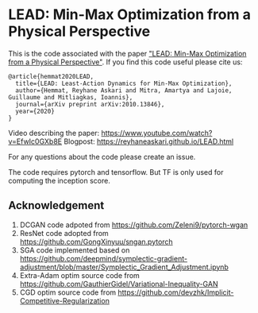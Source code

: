 # LEAD: Min-Max Optimization from a Physical Perspective
This is the code associated with the paper ["LEAD: Min-Max Optimization from a Physical Perspective"](https://openreview.net/forum?id=vXSsTYs6ZB). If you find this code useful please cite us:

```
@article{hemmat2020LEAD,
  title={LEAD: Least-Action Dynamics for Min-Max Optimization},
  author={Hemmat, Reyhane Askari and Mitra, Amartya and Lajoie, Guillaume and Mitliagkas, Ioannis},
  journal={arXiv preprint arXiv:2010.13846},
  year={2020}
}
```
Video describing the paper: https://www.youtube.com/watch?v=EfwIc0GXb8E 
Blogpost: https://reyhaneaskari.github.io/LEAD.html

For any questions about the code please create an issue.

The code requires pytorch and tensorflow. But TF is only used for computing the inception score.


## Acknowledgement

1. DCGAN code adpoted from https://github.com/Zeleni9/pytorch-wgan
2. ResNet code adopted from https://github.com/GongXinyuu/sngan.pytorch
3. SGA code implemented based on https://github.com/deepmind/symplectic-gradient-adjustment/blob/master/Symplectic_Gradient_Adjustment.ipynb
4. Extra-Adam optim source code from https://github.com/GauthierGidel/Variational-Inequality-GAN
5. CGD optim source code from https://github.com/devzhk/Implicit-Competitive-Regularization
